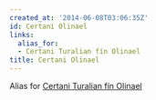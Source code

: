 ```yaml
---
created_at: '2014-06-08T03:06:35Z'
id: Certani Olinael
links:
  alias_for:
  - Certani Turalian fín Olinael
title: Certani Olinael
---
```


Alias for [Certani Turalian fín Olinael]

  [Certani Turalian fín Olinael]: Certani_Turalian_fín_Olinael
